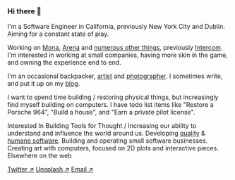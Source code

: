 ### Hi there 👋

I'm a Software Engineer in California, previously New York City and Dublin. Aiming for a constant state of play.

Working on [Mona](https://mo.na), [Arena](https://arenahq.io) and [numerous other things](https://devin.website/work), previously [Intercom](https://intercom.com). I'm interested in working at small companies, having more skin in the game, and owning the experience end to end.

I'm an occasional backpacker, [artist](https://devin.website/art) and [photographer](https://devin.website/photos). I sometimes write, and put it up on my [blog](https://devin.website/words).

I want to spend time building / restoring physical things, but increasingly find myself building on computers. I have todo list items like "Restore a Porsche 964", "Build a house", and "Earn a private pilot license".

Interested In
Building Tools for Thought / Increasing our ability to understand and influence the world around us.
Developing [quality](https://devin.website/tags/software) & [humane software](https://devin.website/tags/humane-software).
Building and operating small software businesses.
Creating art with computers, focused on 2D plots and interactive pieces.
Elsewhere on the web

[Twitter ↗](https://twitter.com/devinmcgloin)
[Unsplash ↗](https://unsplash.com/@devinmcgloin)
[Email ↗](mailto:devin@mcgloin.email)
